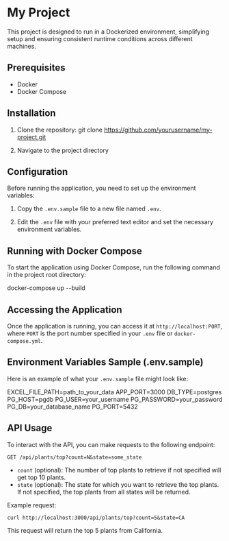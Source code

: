# My Project

This project is designed to run in a Dockerized environment, simplifying setup and ensuring consistent runtime conditions across different machines.

## Prerequisites

- Docker
- Docker Compose

## Installation

1. Clone the repository: 
git clone https://github.com/yourusername/my-project.git

2. Navigate to the project directory

## Configuration

Before running the application, you need to set up the environment variables:

1. Copy the `.env.sample` file to a new file named `.env`.

2. Edit the `.env` file with your preferred text editor and set the necessary environment variables.

## Running with Docker Compose

To start the application using Docker Compose, run the following command in the project root directory:

docker-compose up --build


## Accessing the Application

Once the application is running, you can access it at `http://localhost:PORT`, where `PORT` is the port number specified in your `.env` file or `docker-compose.yml`.

## Environment Variables Sample (.env.sample)

Here is an example of what your `.env.sample` file might look like:

EXCEL_FILE_PATH=path_to_your_data
APP_PORT=3000
DB_TYPE=postgres
PG_HOST=pgdb
PG_USER=your_username
PG_PASSWORD=your_password
PG_DB=your_database_name
PG_PORT=5432

## API Usage

To interact with the API, you can make requests to the following endpoint:

    GET /api/plants/top?count=N&state=some_state

- `count` (optional): The number of top plants to retrieve if not specified will get top 10 plants.
- `state` (optional): The state for which you want to retrieve the top plants. If not specified, the top plants from all states will be returned.

Example request:

    curl http://localhost:3000/api/plants/top?count=5&state=CA
This request will return the top 5 plants from California.